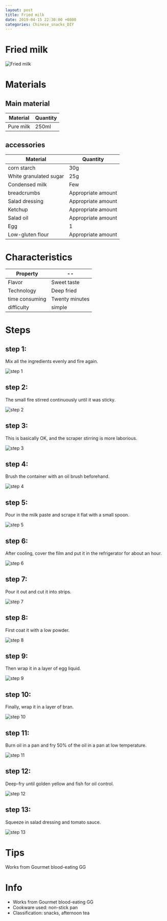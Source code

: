 ```yaml
---
layout: post
title: Fried milk
date: 2019-04-15 22:30:00 +0800
categories: Chinese_snacks_DIY
---
```


# Fried milk

![Fried milk]({{site.baseurl}}/img/413266/413266.jpg)

# Materials


## Main material

Material|Quantity
--|--
Pure milk|250ml

## accessories

Material|Quantity
--|--
corn starch|30g
White granulated sugar|25g
Condensed milk|Few
breadcrumbs|Appropriate amount
Salad dressing|Appropriate amount
Ketchup|Appropriate amount
Salad oil|Appropriate amount
Egg|1
Low-gluten flour|Appropriate amount

# Characteristics

Property|--
--|--
Flavor|Sweet taste
Technology|Deep fried
time consuming|Twenty minutes
difficulty|simple

# Steps

## step 1:

Mix all the ingredients evenly and fire again.

![step 1]({{site.baseurl}}/img/413266/1.jpg)

## step 2:

The small fire stirred continuously until it was sticky.

![step 2]({{site.baseurl}}/img/413266/2.jpg)

## step 3:

This is basically OK, and the scraper stirring is more laborious.

![step 3]({{site.baseurl}}/img/413266/3.jpg)

## step 4:

Brush the container with an oil brush beforehand.

![step 4]({{site.baseurl}}/img/413266/4.jpg)

## step 5:

Pour in the milk paste and scrape it flat with a small spoon.

![step 5]({{site.baseurl}}/img/413266/5.jpg)

## step 6:

After cooling, cover the film and put it in the refrigerator for about an hour.

![step 6]({{site.baseurl}}/img/413266/6.jpg)

## step 7:

Pour it out and cut it into strips.

![step 7]({{site.baseurl}}/img/413266/7.jpg)

## step 8:

First coat it with a low powder.

![step 8]({{site.baseurl}}/img/413266/8.jpg)

## step 9:

Then wrap it in a layer of egg liquid.

![step 9]({{site.baseurl}}/img/413266/9.jpg)

## step 10:

Finally, wrap it in a layer of bran.

![step 10]({{site.baseurl}}/img/413266/10.jpg)

## step 11:

Burn oil in a pan and fry 50% of the oil in a pan at low temperature.

![step 11]({{site.baseurl}}/img/413266/11.jpg)

## step 12:

Deep-fry until golden yellow and fish for oil control.

![step 12]({{site.baseurl}}/img/413266/12.jpg)

## step 13:

Squeeze in salad dressing and tomato sauce.

![step 13]({{site.baseurl}}/img/413266/13.jpg)

# Tips

Works from Gourmet blood-eating GG

# Info

- Works from Gourmet blood-eating GG
- Cookware used: non-stick pan
- Classification: snacks, afternoon tea
